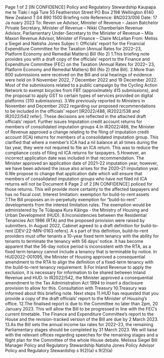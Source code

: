 Page 1 of 2 \[IN CONFIDENCE\] Policy and Regulatory Stewardship Kaupapa me te Tiaki i ngā Ture 55 Featherston Street PO Box 2198 Wellington 6140 New Zealand T.04 890 1500 Briefing note Reference: BN2023/006 Date: 17 Ja nuary 2023 To: Reven ue Advisor, Minister of Revenue – Jason Batchelor Private Secretary, Minister of Revenue – Nikki Chamberlain Revenue Advisor, Parliamentary Under-Secretary to the Minister of Revenue – Mila Maxon Revenue Advisor, Minister of Finance – Claire McLellan From: Meliss a Siegel and Natisha Jones Subjec t: Officials’ report for the Financial Expenditure Committee for the Taxation (Annual Rates for 2022–23, Platform Economy and Remedial Matters) Bill (No 2) 1.This briefing note provides you with a draft copy of the officials’ report to the Finance and Expenditure Committee (FEC) on the Taxation (Annual Rates for 2022– 23, Platform Economy and Remedial Matters) Bill (No 2) (the Bill). 2.More than 800 submissions were received on the Bill and oral hearings of evidence were held on 9 November 2022, 7 December 2022 and 19 December 2022. Most of the submissions related to a public campaign by the Cycling Action Network to exempt bicycles from FBT (approximately 415 submissions), and the proposal to apply GST to certain types of services provided on digital platforms (310 submissions). 3.We previously reported to Ministers in November and December 2022 regarding our proposed recommendations to be included in the officials’ report \[IR2022/488, IR2022/538 and IR2022/542 refer\]. These decisions are reflected in the attached draft officials’ report. Further issues Imputation credit account returns for members of consolidated imputation groups 4.In IR2022/488, the Minister of Revenue approved a change relating to the filing of imputation credit account (ICA) returns for members of a consolidated imputation group. This clarified that where a member’s ICA had a nil balance at all times during the tax year, they were not required to file an ICA return. This was to reduce the compliance costs of filing nil ICA returns for taxpayers. 5.However, an incorrect application date was included in that recommendation. The Minister approved an application date of 2021–22 imputation year, however, we have been advised the issue also arises for the 2020–21 imputation year. 6.We propose to change that application date which will ensure that members of consolidated imputation groups who have not filed nil ICA returns will not be Document 6 Page 2 of 2 \[IN CONFIDENCE\] policed for those returns. This will provide more certainty to the affected taxpayers and has no fiscal cost. Interest limitation: exemption for build-to-rent assets 7.The Bill proposes an in-perpetuity exemption for “build-to-rent” developments from the interest limitation rules. The exemption would be administered by Te Tūāpapa Kura Kāinga - the Ministry of Housing and Urban Development (HUD). 8.Inconsistencies between the Residential Tenancies Act 1986 (RTA) and the proposed provision were raised by submitters. In August 2022, Cabinet agreed to a draft definition for build-to-rent \[DEV-22-MIN-0163 refers\]. A s part of this definition, build-to-rent providers must offer tenants a 10-year fixed term tenancy with the ability for tenants to terminate the tenancy with 56 days’ notice. It has become apparent that the 56-day notice period is inconsistent with the RTA, as a fixed term tenancy cannot include a tenancy that is terminable by notice. In HUD2022-001095, the Minister of Housing approved a consequential amendment to the RTA to align the definition of a fixed-term tenancy with the build-to-rent tenancy requirement. 9.For Inland Revenue to apply the exclusion, it is necessary for information to be shared between Inland Revenue and HUD. In IR2022/542, the Minister approved a consequential amendment to the Tax Administration Act 1994 to insert a disclosure provision to allow for this. Consultation with Treasury 10.Treasury was informed about this briefing note. Next steps 11.HUD has requested that you provide a copy of the draft officials’ report to the Minister of Housing’s office. 12.The finalised report is due to the Committee no later than 2pm, 20 January 2023. This will allow the Bill to be progressed in line with the FEC’s current timetable. The Finance and Expenditure Committee’s report to the House and the revision-tracked version of the Bill are due by 2 March 2023. 13.As the Bill sets the annual income tax rates for 2022–23, the remaining Parliamentary stages should be completed by 31 March 2023. We will liaise with the relevant offices regarding speeches for the remaining stages and a flight plan for the Committee of the whole House debate. Melissa Siegel Bill Manager Policy and Regulatory Stewardship Natisha Jones Policy Advisor Policy and Regulatory Stewardship s 9(2)(a) s 9(2)(a)
